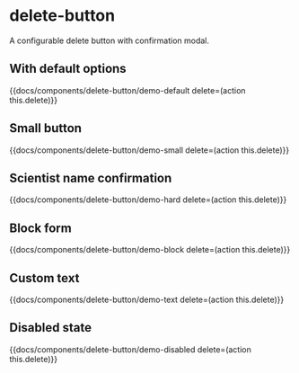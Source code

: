 # delete-button

A configurable delete button with confirmation modal.

## With default options
{{docs/components/delete-button/demo-default delete=(action this.delete)}}

## Small button
{{docs/components/delete-button/demo-small delete=(action this.delete)}}

## Scientist name confirmation
{{docs/components/delete-button/demo-hard delete=(action this.delete)}}

## Block form
{{docs/components/delete-button/demo-block delete=(action this.delete)}}

## Custom text
{{docs/components/delete-button/demo-text delete=(action this.delete)}}

## Disabled state
{{docs/components/delete-button/demo-disabled delete=(action this.delete)}}
